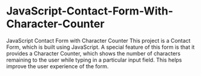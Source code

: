 # JavaScript-Contact-Form-With-Character-Counter
JavaScript Contact Form with Character Counter  This project is a Contact Form, which is built using JavaScript. A special feature of this form is that it provides a Character Counter, which shows the number of characters remaining to the user while typing in a particular input field. This helps improve the user experience of the form.
